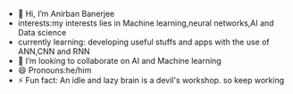 - 👋 Hi, I’m Anirban Banerjee 
- interests:my interests lies in Machine learning,neural networks,AI and Data science
-  currently learning: developing useful stuffs and apps with the use of ANN,CNN and RNN
- 💞️ I’m looking to collaborate on AI and Machine learning
- 😄 Pronouns:he/him
- ⚡ Fun fact: An idle and lazy brain is a devil's workshop. so keep working 


<!---
anirban1221/anirban1221 is a ✨ special ✨ repository because its `README.md` (this file) appears on your GitHub profile.
You can click the Preview link to take a look at your changes.
--->
<!---
anirban1221/anirban1221 is a ✨ special ✨ repository because its `README.md` (this file) appears on your GitHub profile.
You can click the Preview link to take a look at your changes.
--->
